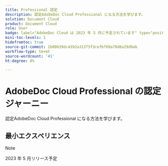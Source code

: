 ```yaml
---
title: Professional 認定
description: 認定AdobeDoc Cloud Professional になる方法を学びます。
solution: Document Cloud
product: Document Cloud
role: User
badge: label="AdobeDoc Cloud は 2023 年 5 月に予定されています" type="positive"
mini-toc-levels: 1
hidefromtoc: true
source-git-commit: 2b08639dc4392a313f5f3cefbf69a78d8a29d0ab
workflow-type: tm+mt
source-wordcount: '41'
ht-degree: 0%

---
```


# AdobeDoc Cloud Professional の認定ジャーニー

認定AdobeDoc Cloud Professional になる方法を学びます。

## 最小エクスペリエンス

>[!NOTE]
>
>2023 年 5 月リリース予定

